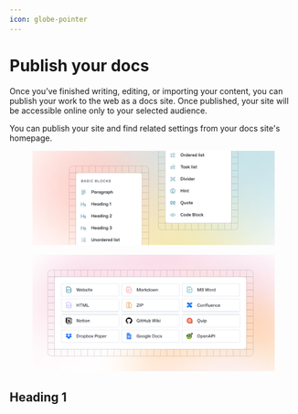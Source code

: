 ```yaml
---
icon: globe-pointer
---
```


# Publish your docs

Once you’ve finished writing, editing, or importing your content, you can publish your work to the web as a docs site. Once published, your site will be accessible online only to your selected audience.

You can publish your site and find related settings from your docs site's homepage.

<figure><img src="images/editor.png" alt=""><figcaption></figcaption></figure>

<figure><img src="images/import.png" alt=""><figcaption></figcaption></figure>

## Heading 1
